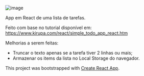 ![image](https://user-images.githubusercontent.com/12296364/38684751-c056896e-3e46-11e8-9813-ec818e0961cb.png)

App em React de uma lista de tarefas.

Feito com base no tutorial disponível em: https://www.kirupa.com/react/simple_todo_app_react.htm

Melhorias a serem feitas:

- Truncar o texto apenas se a tarefa tiver 2 linhas ou mais;
- Armazenar os items da lista no Local Storage do navegador.


This project was bootstrapped with [Create React App](https://github.com/facebookincubator/create-react-app).
